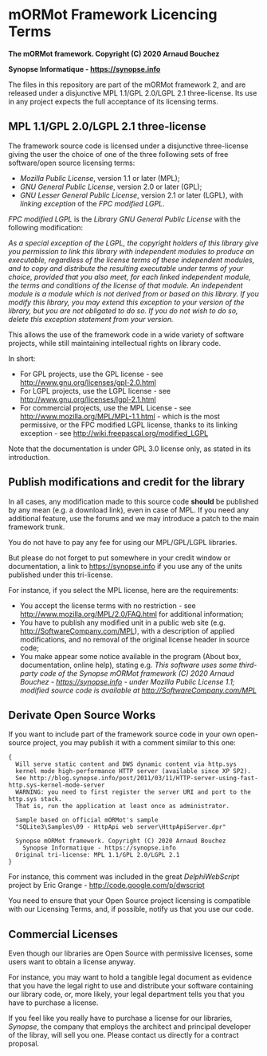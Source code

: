 # mORMot Framework Licencing Terms

**The mORMot framework. Copyright (C) 2020 Arnaud Bouchez**

**Synopse Informatique - https://synopse.info**

The files in this repository are part of the mORMot framework 2, and are released under a disjunctive MPL 1.1/GPL 2.0/LGPL 2.1 three-license. Its use in any project expects the full acceptance of its licensing terms.


## MPL 1.1/GPL 2.0/LGPL 2.1 three-license

The framework source code is licensed under a disjunctive three-license giving the user the choice of one of the three following sets of free software/open source licensing terms:
- *Mozilla Public License*, version 1.1 or later (MPL);
- *GNU General Public License*, version 2.0 or later (GPL);
- *GNU Lesser General Public License*, version 2.1 or later (LGPL), with *linking exception* of the *FPC modified LGPL*.

*FPC modified LGPL* is the *Library GNU General Public License* with the following modification:

*As a special exception of the LGPL, the copyright holders of this library give you permission to link this library with independent modules to produce an executable, regardless of the license terms of these independent modules, and to copy and distribute the resulting executable under terms of your choice, provided that you also meet, for each linked independent module, the terms and conditions of the license of that module. An independent module is a module which is not derived from or based on this library. If you modify this library, you may extend this exception to your version of the library, but you are not obligated to do so. If you do not wish to do so, delete this exception statement from your version.*

This allows the use of the framework code in a wide variety of software projects, while still maintaining intellectual rights on library code.

In short:
- For GPL projects, use the GPL license - see http://www.gnu.org/licenses/gpl-2.0.html
- For LGPL projects, use the LGPL license - see http://www.gnu.org/licenses/lgpl-2.1.html
- For commercial projects, use the MPL License - see http://www.mozilla.org/MPL/MPL-1.1.html - which is the most permissive, or the FPC modified LGPL license, thanks to its linking exception - see http://wiki.freepascal.org/modified_LGPL

Note that the documentation is under GPL 3.0 license only, as stated in its introduction.

## Publish modifications and credit for the library

In all cases, any modification made to this source code **should** be published by any mean (e.g. a download link), even in case of MPL. If you need any additional feature, use the forums and we may introduce a patch to the main framework trunk.

You do not have to pay any fee for using our MPL/GPL/LGPL libraries.

But please do not forget to put somewhere in your credit window or documentation, a link to https://synopse.info if you use any of the units published under this tri-license.

For instance, if you select the MPL license, here are the requirements:
- You accept the license terms with no restriction - see http://www.mozilla.org/MPL/2.0/FAQ.html for additional information;
- You have to publish any modified unit in a public web site (e.g. http://SoftwareCompany.com/MPL), with a description of applied modifications, and no removal of the original license header in source code;
- You make appear some notice available in the program (About box, documentation, online help), stating e.g.
*This software uses some third-party code of the Synopse mORMot framework (C) 2020 Arnaud Bouchez - https://synopse.info - under Mozilla Public License 1.1; modified source code is available at http://SoftwareCompany.com/MPL*


## Derivate Open Source Works

If you want to include part of the framework source code in your own open-source project, you may publish it with a comment similar to this one:

    {
      Will serve static content and DWS dynamic content via http.sys
      kernel mode high-performance HTTP server (available since XP SP2).
      See http://blog.synopse.info/post/2011/03/11/HTTP-server-using-fast-http.sys-kernel-mode-server
      WARNING: you need to first register the server URI and port to the http.sys stack.
      That is, run the application at least once as administrator.

      Sample based on official mORMot's sample
      "SQLite3\Samples\09 - HttpApi web server\HttpApiServer.dpr"

      Synopse mORMot framework. Copyright (C) 2020 Arnaud Bouchez
        Synopse Informatique - https://synopse.info
      Original tri-license: MPL 1.1/GPL 2.0/LGPL 2.1
    }

For instance, this comment was included in the great *DelphiWebScript* project by Eric Grange - http://code.google.com/p/dwscript

You need to ensure that your Open Source project licensing is compatible with our Licensing Terms, and, if possible, notify us that you use our code.

## Commercial Licenses

Even though our libraries are Open Source with permissive licenses, some users want to obtain a license anyway.

For instance, you may want to hold a tangible legal document as evidence that you have the legal right to use and distribute your software containing our library code, or, more likely, your legal department tells you that you have to purchase a license.

If you feel like you really have to purchase a license for our libraries, *Synopse*, the company that employs the architect and principal developer of the libray, will sell you one. Please contact us directly for a contract proposal.

